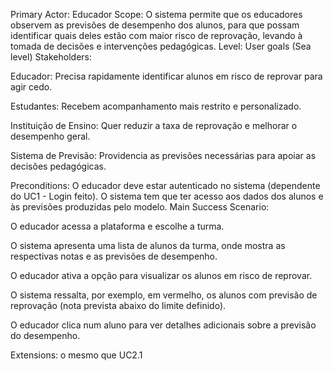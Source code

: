 Primary Actor: Educador
Scope:
O sistema permite que os educadores observem as previsões de desempenho dos alunos, para que possam identificar quais deles estão com maior risco de reprovação, levando à tomada de decisões e intervenções pedagógicas.
Level: User goals (Sea level)
Stakeholders:

Educador: Precisa rapidamente identificar alunos em risco de reprovar para agir cedo.

Estudantes: Recebem acompanhamento mais restrito e personalizado.

Instituição de Ensino: Quer reduzir a taxa de reprovação e melhorar o desempenho geral.

Sistema de Previsão: Providencia as previsões necessárias para apoiar as decisões pedagógicas.


Preconditions:
O educador deve estar autenticado no sistema (dependente do UC1 - Login feito). O sistema tem que ter acesso aos dados dos alunos e às previsões produzidas pelo modelo.
Main Success Scenario:

O educador acessa a plataforma e escolhe a turma.

O sistema apresenta uma lista de alunos da turma, onde mostra as respectivas notas e as previsões de desempenho.

O educador ativa a opção para visualizar os alunos em risco de reprovar.

O sistema ressalta, por exemplo, em vermelho, os alunos com previsão de reprovação (nota prevista abaixo do limite definido).

O educador clica num aluno para ver detalhes adicionais sobre a previsão do desempenho.


Extensions:
o mesmo que UC2.1
